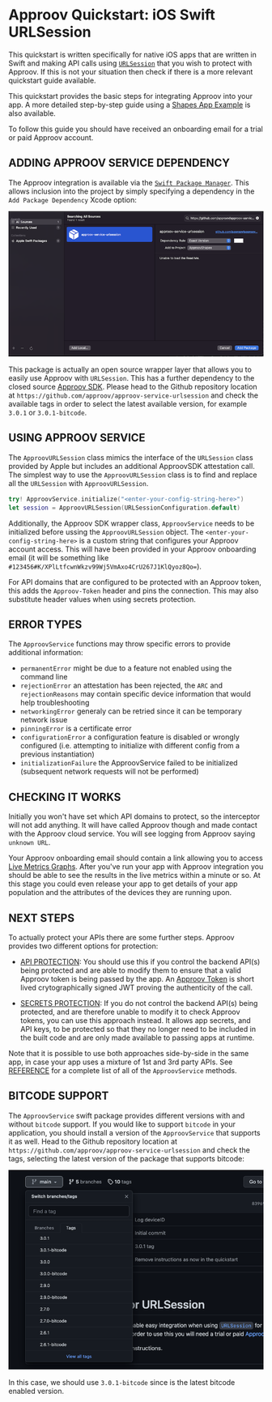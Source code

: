 # Approov Quickstart: iOS Swift URLSession

This quickstart is written specifically for native iOS apps that are written in Swift and making API calls using [`URLSession`](https://developer.apple.com/documentation/foundation/urlsession) that you wish to protect with Approov. If this is not your situation then check if there is a more relevant quickstart guide available.

This quickstart provides the basic steps for integrating Approov into your app. A more detailed step-by-step guide using a [Shapes App Example](https://github.com/approov/quickstart-ios-swift-urlsession/blob/master/SHAPES-EXAMPLE.md) is also available.

To follow this guide you should have received an onboarding email for a trial or paid Approov account.

## ADDING APPROOV SERVICE DEPENDENCY
The Approov integration is available via the [`Swift Package Manager`](https://developer.apple.com/documentation/swift_packages/adding_package_dependencies_to_your_app). This allows inclusion into the project by simply specifying a dependency in the `Add Package Dependency` Xcode option:

![Add Package Dependency](readme-images/AddPackage.png)

This package is actually an open source wrapper layer that allows you to easily use Approov with `URLSession`. This has a further dependency to the closed source [Approov SDK](https://github.com/approov/approov-ios-sdk). Please head to the Github repository location at `https://github.com/approov/approov-service-urlsession` and check the available tags in order to select the latest available version, for example `3.0.1` or `3.0.1-bitcode`.

## USING APPROOV SERVICE
The `ApproovURLSession` class mimics the interface of the `URLSession` class provided by Apple but includes an additional ApproovSDK attestation call. The simplest way to use the `ApproovURLSession` class is to find and replace all the `URLSession` with `ApproovURLSession`. 

```swift
try! ApproovService.initialize("<enter-your-config-string-here>")
let session = ApproovURLSession(URLSessionConfiguration.default)
```
Additionally, the Approov SDK wrapper class, `ApproovService` needs to be initialized before ussing the `ApproovURLSession` object. The `<enter-your-config-string-here>` is a custom string that configures your Approov account access. This will have been provided in your Approov onboarding email (it will be something like `#123456#K/XPlLtfcwnWkzv99Wj5VmAxo4CrU267J1KlQyoz8Qo=`).

For API domains that are configured to be protected with an Approov token, this adds the `Approov-Token` header and pins the connection. This may also substitute header values when using secrets protection.

## ERROR TYPES
The `ApproovService` functions may throw specific errors to provide additional information:

* `permanentError` might be due to a feature not enabled using the command line
* `rejectionError` an attestation has been rejected, the `ARC` and `rejectionReasons` may contain specific device information that would help troubleshooting
* `networkingError` generaly can be retried since it can be temporary network issue
* `pinningError` is a certificate error
* `configurationError` a configuration feature is disabled or wrongly configured (i.e. attempting to initialize with different config from a previous instantiation) 
* `initializationFailure` the ApproovService failed to be initialized (subsequent network requests will not be performed)

## CHECKING IT WORKS
Initially you won't have set which API domains to protect, so the interceptor will not add anything. It will have called Approov though and made contact with the Approov cloud service. You will see logging from Approov saying `unknown URL`.

Your Approov onboarding email should contain a link allowing you to access [Live Metrics Graphs](https://approov.io/docs/latest/approov-usage-documentation/#metrics-graphs). After you've run your app with Approov integration you should be able to see the results in the live metrics within a minute or so. At this stage you could even release your app to get details of your app population and the attributes of the devices they are running upon.

## NEXT STEPS
To actually protect your APIs there are some further steps. Approov provides two different options for protection:

* [API PROTECTION](https://github.com/approov/quickstart-ios-swift-urlsession/blob/master/API-PROTECTION.md): You should use this if you control the backend API(s) being protected and are able to modify them to ensure that a valid Approov token is being passed by the app. An [Approov Token](https://approov.io/docs/latest/approov-usage-documentation/#approov-tokens) is short lived crytographically signed JWT proving the authenticity of the call.

* [SECRETS PROTECTION](https://github.com/approov/quickstart-ios-swift-urlsession/blob/master/SECRETS-PROTECTION.md): If you do not control the backend API(s) being protected, and are therefore unable to modify it to check Approov tokens, you can use this approach instead. It allows app secrets, and API keys, to be protected so that they no longer need to be included in the built code and are only made available to passing apps at runtime.

Note that it is possible to use both approaches side-by-side in the same app, in case your app uses a mixture of 1st and 3rd party APIs.
See [REFERENCE](https://github.com/approov/quickstart-ios-swift-urlsession/blob/master/REFERENCE.md) for a complete list of all of the `ApproovService` methods.

## BITCODE SUPPORT
The `ApproovService` swift package provides different versions with and without `bitcode` support. If you would like to support `bitcode` in your application, you should install a version of the `ApproovService` that supports it as well. Head to the Github repository location at `https://github.com/approov/approov-service-urlsession` and check the tags, selecting the latest version of the package that supports bitcode:

![Approov Service Packages](readme-images/ApproovServicePackages.png)

In this case, we should use `3.0.1-bitcode` since is the latest bitcode enabled version. 